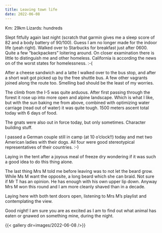 ```yaml
---
title: Leaving town life
date: 2022-06-08
---
```


Km: 29km
Lizards: hundreds

Slept fitfully again last night (scratch that garmin gives me a sleep score of 82 and a body battery of 90/100). Guess I am no longer made for the indoor life (yeah right). Walked over to Starbucks for breakfast just after 0600. Quite a few “backpackers” loitering around. On closer examination there is little to distinguish me and other homeless. California is according the news on of the worst states for homelessness. :-(

After a cheese sandwich and a latte I walked over to the bus stop, and after a short wait got picked up by the free shuttle bus. A few other vagrants joined along the route too. Smelling bad should be the least of my worries. 

The climb from the I-5 was quite arduous. After first passing through the forest it rose up into more open and alpine landscape. Which is what I like, but with the sun baking me from above, combined with optimizing water carriage (read out of water) it was quite tough. 1500 meters ascent total today with 6 days of food.

The gnats were also out in force today, but only sometimes. Character building stuff. 

I passed a German couple still in camp (at 10 o’clock!!) today and met two American ladies with their dogs. All four were good stereotypical representatives of their countries. :-)

Laying in the tent after a joyous meal of freeze dry wondering if it was such a good idea to do this thing alone. 

The last thing Mrs M told me before leaving was to not let the beard grow. While Ms M want the opposite, a long beard which she can braid. Not sure if Mr T has an opinion. He has enough with his own upper lip down. Anyway Mrs M won this round and I am more cleanly shaved than in a decade. 

Laying here with both tent doors open, listening to Mrs M’s playlist and contemplating the view.

Good night! I am sure you are as excited as I am to find out what animal has eaten or gnawed on something mine, during the night.

{{< gallery dir=images/2022-06-08 />}}